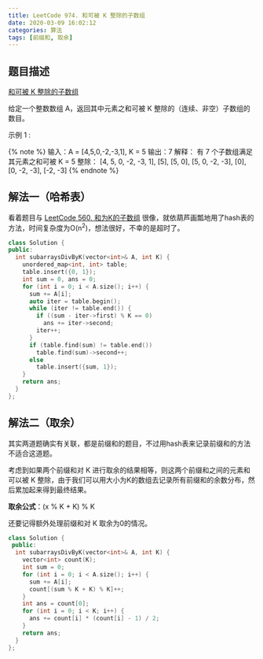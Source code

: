 ```yaml
---
title: LeetCode 974. 和可被 K 整除的子数组
date: 2020-03-09 16:02:12
categories: 算法
tags: [前缀和, 取余]
---
```

## 题目描述

[和可被 K 整除的子数组](https://leetcode-cn.com/problems/subarray-sums-divisible-by-k/)

给定一个整数数组 A，返回其中元素之和可被 K 整除的（连续、非空）子数组的数目。

示例 1 :

{% note %}
输入：A = [4,5,0,-2,-3,1], K = 5
输出：7
解释：
有 7 个子数组满足其元素之和可被 K = 5 整除：
[4, 5, 0, -2, -3, 1], [5], [5, 0], [5, 0, -2, -3], [0], [0, -2, -3], [-2, -3]
{% endnote %}

<!-- more -->
## 解法一（哈希表）

看着题目与 [LeetCode 560. 和为K的子数组](https://leetcode-cn.com/problems/subarray-sum-equals-k/) 很像，就依葫芦画瓢地用了hash表的方法，时间复杂度为O(n<sup>2</sup>)，想法很好，不幸的是超时了。

``` C++
class Solution {
public:
  int subarraysDivByK(vector<int>& A, int K) {
    unordered_map<int, int> table;
    table.insert({0, 1});
    int sum = 0, ans = 0;
    for (int i = 0; i < A.size(); i++) {
      sum += A[i];
      auto iter = table.begin();
      while (iter != table.end()) {
        if ((sum - iter->first) % K == 0)
          ans += iter->second;
        iter++;
      }
      if (table.find(sum) != table.end())
        table.find(sum)->second++;
      else
        table.insert({sum, 1});
    }
    return ans;
  }
};
```

## 解法二（取余）

其实两道题确实有关联，都是前缀和的题目，不过用hash表来记录前缀和的方法不适合这道题。

考虑到如果两个前缀和对 K 进行取余的结果相等，则这两个前缀和之间的元素和可以被 K 整除，由于我们可以用大小为K的数组去记录所有前缀和的余数分布，然后累加起来得到最终结果。

**取余公式**：(x % K + K) % K

还要记得额外处理前缀和对 K 取余为0的情况。

``` C++
class Solution {
 public:
  int subarraysDivByK(vector<int>& A, int K) {
    vector<int> count(K);
    int sum = 0;
    for (int i = 0; i < A.size(); i++) {
      sum += A[i];
      count[(sum % K + K) % K]++;
    }
    int ans = count[0];
    for (int i = 0; i < K; i++) {
      ans += count[i] * (count[i] - 1) / 2;
    }
    return ans;
  }
};
```
